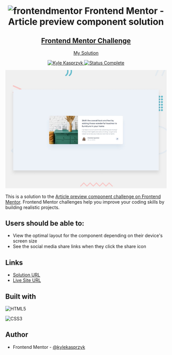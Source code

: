 <div align="center">
  <h1><img src="https://www.frontendmentor.io/static/images/logo-mobile.svg" alt="frontendmentor"> Frontend Mentor - Article preview component solution</h1>
  <h2>
    <a href="https://www.frontendmentor.io/challenges/article-preview-component-dYBN_pYFT"><strong>Frontend Mentor Challenge</strong></a>  </h2>
    <p>
    <a href="https://kylekasprzyk.github.io/Frontend-Mentor-Article-preview-component/">My Solution</a>
  </p>
</div>

<!-- bagdes -->
<div align="center">
  <!-- profile -->
  <a href="https://www.frontendmentor.io/profile/kylekasprzyk">
    <img src="https://img.shields.io/badge/Profile-Kyle%20Kasprzyk-blue" alt="Kyle Kasprzyk">
  </a>
  <!-- status -->
    <a href="#">
    <img src="https://img.shields.io/badge/Status-Complete-brightgreen" alt="Status Complete">
  </a>
  
<!-- ## Google Lighthouse
![](https://img.shields.io/badge/Performance-99%25-brightgreen)
![](https://img.shields.io/badge/Accessibility-97%25-brightgreen)
![](https://img.shields.io/badge/Best%20Practices-100%25-brightgreen)
![](https://img.shields.io/badge/SEO-100%25-brightgreen) -->
</div>

![](./design/desktop-preview.jpg)

This is a solution to the [Article preview component challenge on Frontend Mentor](https://www.frontendmentor.io/challenges/article-preview-component-dYBN_pYFT). Frontend Mentor challenges help you improve your coding skills by building realistic projects. 

## Users should be able to:

- View the optimal layout for the component depending on their device's screen size
- See the social media share links when they click the share icon

## Links

- [Solution URL](#)
- [Live Site URL](https://kylekasprzyk.github.io/Frontend-Mentor-Article-preview-component/)

## Built with

![HTML5](https://img.shields.io/badge/html5-%23E34F26.svg?style=plastic&logo=html5&logoColor=white)

![CSS3](https://img.shields.io/badge/css3-%231572B6.svg?style=plastic&logo=css3&logoColor=white)

## Author

- Frontend Mentor - [@kylekasprzyk](https://www.frontendmentor.io/profile/kylekasprzyk)
